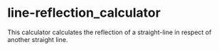 # line-reflection_calculator
This calculator calculates the reflection of a straight-line in respect of another straight line.  
